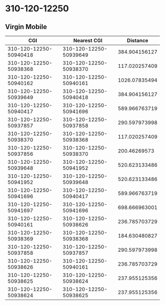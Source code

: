 # 310-120-12250
## Virgin Mobile


| CGI | Nearest CGI | Distance |
|-----|-------------|----------|
| 310-120-12250-50940418 | 310-120-12250-50939649 | 384.904156127 |
| 310-120-12250-50938368 | 310-120-12250-50938370 | 117.020257409 |
| 310-120-12250-50940162 | 310-120-12250-50940161 | 1026.07835494 |
| 310-120-12250-50939649 | 310-120-12250-50940418 | 384.904156127 |
| 310-120-12250-50940417 | 310-120-12250-50941696 | 589.966763719 |
| 310-120-12250-50937857 | 310-120-12250-50937858 | 290.597973998 |
| 310-120-12250-50938370 | 310-120-12250-50938368 | 117.020257409 |
| 310-120-12250-50937856 | 310-120-12250-50938370 | 200.46269573 |
| 310-120-12250-50939648 | 310-120-12250-50941952 | 520.623133486 |
| 310-120-12250-50941952 | 310-120-12250-50939648 | 520.623133486 |
| 310-120-12250-50941696 | 310-120-12250-50940417 | 589.966763719 |
| 310-120-12250-50941697 | 310-120-12250-50941696 | 698.666963001 |
| 310-120-12250-50940161 | 310-120-12250-50938626 | 236.785703729 |
| 310-120-12250-50938369 | 310-120-12250-50938368 | 184.630480827 |
| 310-120-12250-50937858 | 310-120-12250-50937857 | 290.597973998 |
| 310-120-12250-50938626 | 310-120-12250-50940161 | 236.785703729 |
| 310-120-12250-50938625 | 310-120-12250-50938624 | 237.955125356 |
| 310-120-12250-50938624 | 310-120-12250-50938625 | 237.955125356 |
